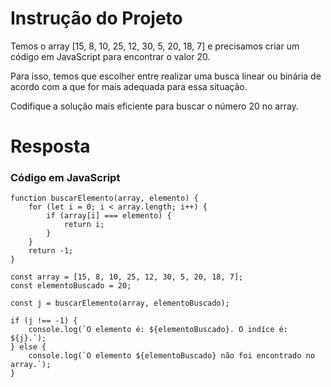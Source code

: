 # **Instrução do Projeto**
Temos o array [15, 8, 10, 25, 12, 30, 5, 20, 18, 7] e precisamos criar um código em JavaScript para encontrar o valor 20.

Para isso, temos que escolher entre realizar uma busca linear ou binária de acordo com a que for mais adequada para essa situação.

Codifique a solução mais eficiente para buscar o número 20 no array.


# **Resposta**

### Código em JavaScript

```
function buscarElemento(array, elemento) {
    for (let i = 0; i < array.length; i++) {
        if (array[i] === elemento) {
            return i;
        }
    }
    return -1; 
}

const array = [15, 8, 10, 25, 12, 30, 5, 20, 18, 7];
const elementoBuscado = 20;

const j = buscarElemento(array, elementoBuscado);

if (j !== -1) {
    console.log(`O elemento é: ${elementoBuscado}. O indíce é: ${j}.`);
} else {
    console.log(`O elemento ${elementoBuscado} não foi encontrado no array.`);
}


```
